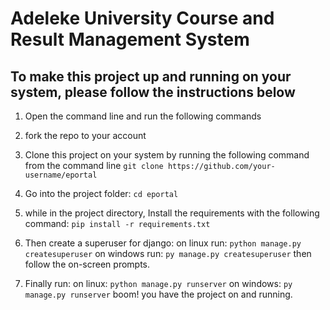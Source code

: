 # Adeleke University Course and Result Management System

## To make this project up and running on your system, please follow the instructions below

1. Open the command line and run the following commands

1. fork the repo to your account

1. Clone this project on your system  by running the following command from the command line `git clone https://github.com/your-username/eportal`

1. Go into the project folder: `cd eportal`

1. while in the project directory, Install the requirements with the following command: `pip install -r requirements.txt`

1. Then create a superuser for django: 
on linux run: `python manage.py createsuperuser` on windows run: `py manage.py createsuperuser` then follow the on-screen prompts.

1. Finally run: on linux: `python manage.py runserver` on windows: `py manage.py runserver` boom! you have the project on and running.
